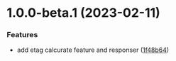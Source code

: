 # 1.0.0-beta.1 (2023-02-11)


### Features

* add etag calcurate feature and responser ([1f48b64](https://github.com/httpland/etag/commit/1f48b64c2b07360f9117c5e74557af7fa2f204c5))
